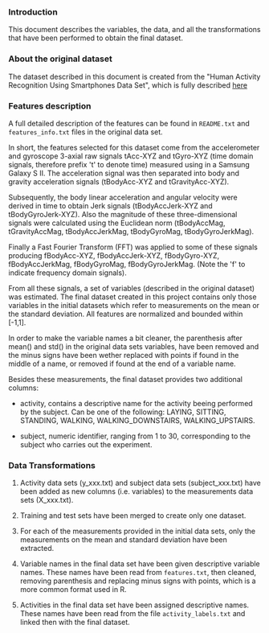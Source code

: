 ### Introduction
  This document describes the variables, the data, and all the transformations that
have been performed to obtain the final dataset.

### About the original dataset
The dataset described in this document is created from the "Human Activity Recognition
Using Smartphones Data Set", which is fully described [here](http://archive.ics.uci.edu/ml/datasets/Human+Activity+Recognition+Using+Smartphones)

### Features description
A full detailed description of the features can be found in `README.txt` and `features_info.txt` files in the original data set.

In short, the features selected for this dataset come from the accelerometer and
gyroscope 3-axial raw signals tAcc-XYZ and tGyro-XYZ (time domain signals, therefore
prefix 't' to denote time) measured using in a Samsung Galaxy S II.  The acceleration
signal was then separated into body and gravity acceleration signals (tBodyAcc-XYZ
and tGravityAcc-XYZ).

  Subsequently, the body linear acceleration and angular velocity were derived in time to obtain Jerk signals (tBodyAccJerk-XYZ and tBodyGyroJerk-XYZ). Also the magnitude of these three-dimensional signals were calculated using the Euclidean norm (tBodyAccMag, tGravityAccMag, tBodyAccJerkMag, tBodyGyroMag, tBodyGyroJerkMag).

  Finally a Fast Fourier Transform (FFT) was applied to some of these signals producing
fBodyAcc-XYZ, fBodyAccJerk-XYZ, fBodyGyro-XYZ, fBodyAccJerkMag, fBodyGyroMag,
fBodyGyroJerkMag. (Note the 'f' to indicate frequency domain signals).

  From all these signals, a set of variables (described in the original dataset)
was estimated. The final dataset created in this project contains only those variables in the initial datasets which refer to measurements on the mean or the standard deviation. 
All features are normalized and bounded within [-1,1].

  In order to make the variable names a bit cleaner, the parenthesis after mean()
and std() in the original data sets variables, have been removed and the minus signs
have been wether replaced with points if found in the middle of a name, or removed
if found at the end of a variable name.

  Besides these measurements, the final dataset provides two additional columns:  
  
* activity, contains a descriptive name for the activity beeing performed by the subject.
Can be one of the following: LAYING, SITTING, STANDING, WALKING, WALKING_DOWNSTAIRS,
WALKING_UPSTAIRS.  

* subject, numeric identifier, ranging from 1 to 30, corresponding to the subject
who carries out the experiment.

### Data Transformations
1. Activity data sets (y_xxx.txt) and subject data sets (subject_xxx.txt) have
been added as new columns (i.e. variables) to the measurements data sets (X_xxx.txt).

2. Training and test sets have been merged to create only one dataset.

3. For each of the measurements provided in the initial data sets, only the measurements
on the mean and standard deviation have been extracted.

4. Variable names in the final data set have been given descriptive variable names. These
names have been read from `features.txt`, then cleaned, removing parenthesis and
replacing minus signs with points, which is a more common format used in R.

5. Activities in the final data set have been assigned descriptive names. These
names have been read from the file `activity_labels.txt` and linked then with the
final dataset.

  

